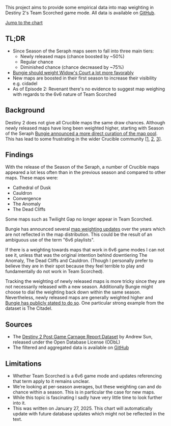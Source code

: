 ---
---

This project aims to provide some empirical data into map weighting in Destiny 2's Team Scorched game mode. All data is available on [GitHub](https://github.com/uniQIndividual/scorched.report/tree/main/public/data/science).

[Jump to the chart](#science-graph-1)

## TL;DR

- Since Season of the Seraph maps seem to fall into three main tiers:
  - Newly released maps (chance boosted by ~50%)
  - Regular chance
  - Diminished chance (chance decreased by ~75%)
- [Bungie should weight Widow's Court a lot more favorably](/science/map_ranking)
- New maps are boosted in their first season to increase their visibility e.g. cidadel
- As of Episode 2: Revenant there's no evidence to suggest map weighing with regards to the 6v6 nature of Team Scorched

## Background

Destiny 2 does not give all Crucible maps the same draw chances. Although newly released maps have long been weighted higher, starting with Season of the Seraph [Bungie announced a more direct curation of the map pool](https://destiny.bungie.org/bwu/430). This has lead to some frustrating in the wider Crucible community [[1](https://www.reddit.com/r/DestinyTheGame/comments/x3f4bj/can_bungie_get_rid_of_map_weighting_in_pvp/), [2](https://www.reddit.com/r/DestinyTheGame/comments/vo6rer/3_out_of_23_crucible_maps_are_heavily_weighted_in/), [3](https://www.bungie.net/en/Forums/Post/263607264)].

## Findings

With the release of the Season of the Seraph, a number of Crucible maps appeared a lot less often than in the previous season and compared to other maps. These maps were:

- Cathedral of Dusk
- Cauldron
- Convergence
- The Anomaly
- The Dead Cliffs

Some maps such as Twilight Gap no longer appear in Team Scorched.

Bungie has announced several [map weighting updates](https://www.bungie.net/7/en/News/article/twid-07-25-2024) over the years which are not reflected in the map distribution. This could be the result of an ambiguous use of the term "6v6 playlists".

If there is a weighting towards maps that work in 6v6 game modes I can not see it, unless that was the original intention behind downtiering The Anomaly, The Dead Cliffs and Cauldron. (Though I personally prefer to believe they are in their spot because they feel terrible to play and fundamentally do not work in Team Scorched).

Tracking the weighting of newly released maps is more tricky since they are not necessarily released with a new season. Additionally Bungie might choose to dial the weighting back down within the same season. Nevertheless, newly released maps are generally weighted higher and [Bungie has publicly stated to do so](https://destiny.bungie.org/bwu/430). One particular strong example from the dataset is The Citadel.

## Sources

- The [Destiny 2 Post Game Carnage Report Dataset](https://d2.asun.co/pgcr.html) by Andrew Sun, released under the Open Database License (ODbL)
- The filtered and aggregated data is available on [GitHub](https://github.com/uniQIndividual/scorched.report/tree/main/public/data/science)

## Limitations

- Whether Team Scorched is a 6v6 game mode and updates referencing that term apply to it remains unclear.
- We're looking at per-season averages, but these weighting can and do chance within a season. This is in particular the case for new maps.
- While this topic is fascinating I sadly have very little time to look further into it.
- This was written on January 27, 2025. This chart will automatically update with future database updates which might not be reflected in the text.
